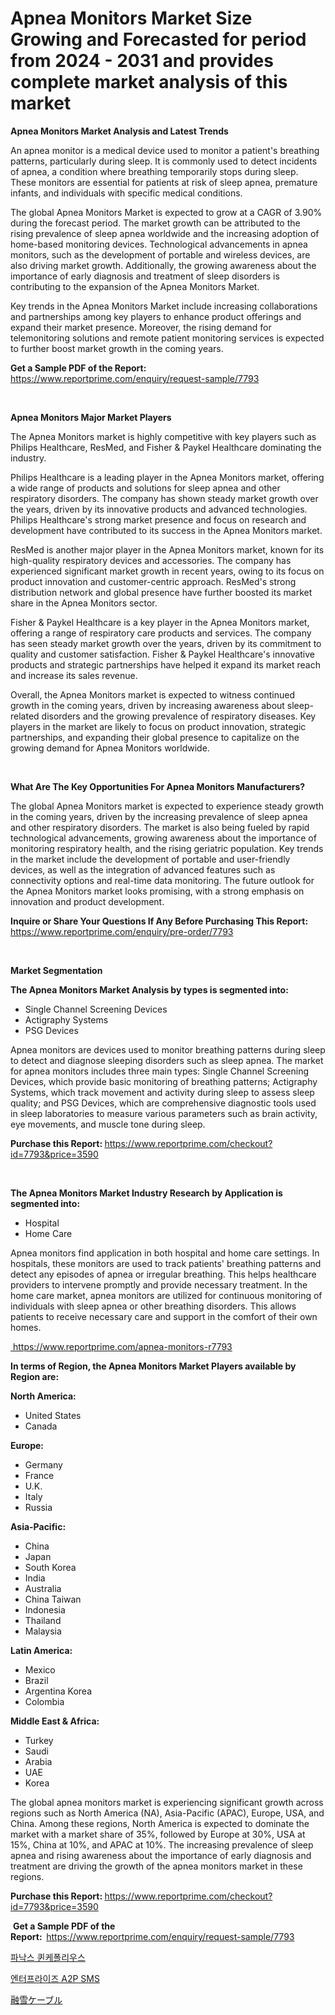 <p><h1>Apnea Monitors Market Size Growing and Forecasted for period from 2024 - 2031 and provides complete market analysis of this market</h1></p><p><strong>Apnea Monitors Market Analysis and Latest Trends</strong></p>
<p><p>An apnea monitor is a medical device used to monitor a patient's breathing patterns, particularly during sleep. It is commonly used to detect incidents of apnea, a condition where breathing temporarily stops during sleep. These monitors are essential for patients at risk of sleep apnea, premature infants, and individuals with specific medical conditions.</p><p>The global Apnea Monitors Market is expected to grow at a CAGR of 3.90% during the forecast period. The market growth can be attributed to the rising prevalence of sleep apnea worldwide and the increasing adoption of home-based monitoring devices. Technological advancements in apnea monitors, such as the development of portable and wireless devices, are also driving market growth. Additionally, the growing awareness about the importance of early diagnosis and treatment of sleep disorders is contributing to the expansion of the Apnea Monitors Market.</p><p>Key trends in the Apnea Monitors Market include increasing collaborations and partnerships among key players to enhance product offerings and expand their market presence. Moreover, the rising demand for telemonitoring solutions and remote patient monitoring services is expected to further boost market growth in the coming years.</p></p>
<p><strong>Get a Sample PDF of the Report:&nbsp;</strong> <a href="https://www.reportprime.com/enquiry/request-sample/7793">https://www.reportprime.com/enquiry/request-sample/7793</a></p>
<p>&nbsp;</p>
<p><strong>Apnea Monitors Major Market Players</strong></p>
<p><p>The Apnea Monitors market is highly competitive with key players such as Philips Healthcare, ResMed, and Fisher & Paykel Healthcare dominating the industry. </p><p>Philips Healthcare is a leading player in the Apnea Monitors market, offering a wide range of products and solutions for sleep apnea and other respiratory disorders. The company has shown steady market growth over the years, driven by its innovative products and advanced technologies. Philips Healthcare's strong market presence and focus on research and development have contributed to its success in the Apnea Monitors market.</p><p>ResMed is another major player in the Apnea Monitors market, known for its high-quality respiratory devices and accessories. The company has experienced significant market growth in recent years, owing to its focus on product innovation and customer-centric approach. ResMed's strong distribution network and global presence have further boosted its market share in the Apnea Monitors sector.</p><p>Fisher & Paykel Healthcare is a key player in the Apnea Monitors market, offering a range of respiratory care products and services. The company has seen steady market growth over the years, driven by its commitment to quality and customer satisfaction. Fisher & Paykel Healthcare's innovative products and strategic partnerships have helped it expand its market reach and increase its sales revenue.</p><p>Overall, the Apnea Monitors market is expected to witness continued growth in the coming years, driven by increasing awareness about sleep-related disorders and the growing prevalence of respiratory diseases. Key players in the market are likely to focus on product innovation, strategic partnerships, and expanding their global presence to capitalize on the growing demand for Apnea Monitors worldwide.</p></p>
<p>&nbsp;</p>
<p><strong>What Are The Key Opportunities For Apnea Monitors Manufacturers?</strong></p>
<p><p>The global Apnea Monitors market is expected to experience steady growth in the coming years, driven by the increasing prevalence of sleep apnea and other respiratory disorders. The market is also being fueled by rapid technological advancements, growing awareness about the importance of monitoring respiratory health, and the rising geriatric population. Key trends in the market include the development of portable and user-friendly devices, as well as the integration of advanced features such as connectivity options and real-time data monitoring. The future outlook for the Apnea Monitors market looks promising, with a strong emphasis on innovation and product development.</p></p>
<p><strong>Inquire or Share Your Questions If Any Before Purchasing This Report:</strong> <a href="https://www.reportprime.com/enquiry/pre-order/7793">https://www.reportprime.com/enquiry/pre-order/7793</a></p>
<p>&nbsp;</p>
<p><strong>Market Segmentation</strong></p>
<p><strong>The Apnea Monitors Market Analysis by types is segmented into:</strong></p>
<p><ul><li>Single Channel Screening Devices</li><li>Actigraphy Systems</li><li>PSG Devices</li></ul></p>
<p><p>Apnea monitors are devices used to monitor breathing patterns during sleep to detect and diagnose sleeping disorders such as sleep apnea. The market for apnea monitors includes three main types: Single Channel Screening Devices, which provide basic monitoring of breathing patterns; Actigraphy Systems, which track movement and activity during sleep to assess sleep quality; and PSG Devices, which are comprehensive diagnostic tools used in sleep laboratories to measure various parameters such as brain activity, eye movements, and muscle tone during sleep.</p></p>
<p><strong>Purchase this Report:&nbsp;</strong><a href="https://www.reportprime.com/checkout?id=7793&price=3590">https://www.reportprime.com/checkout?id=7793&price=3590</a></p>
<p>&nbsp;</p>
<p><strong>The Apnea Monitors Market Industry Research by Application is segmented into:</strong></p>
<p><ul><li>Hospital</li><li>Home Care</li></ul></p>
<p><p>Apnea monitors find application in both hospital and home care settings. In hospitals, these monitors are used to track patients' breathing patterns and detect any episodes of apnea or irregular breathing. This helps healthcare providers to intervene promptly and provide necessary treatment. In the home care market, apnea monitors are utilized for continuous monitoring of individuals with sleep apnea or other breathing disorders. This allows patients to receive necessary care and support in the comfort of their own homes.</p></p>
<p><a href="https://www.reportprime.com/apnea-monitors-r7793">&nbsp;https://www.reportprime.com/apnea-monitors-r7793</a></p>
<p><strong>In terms of Region, the Apnea Monitors Market Players available by Region are:</strong></p>
<p>
    <p> <strong> North America: </strong>
        <ul>
            <li>United States</li>
            <li>Canada</li>
        </ul>
        </p> 
    <p> <strong> Europe: </strong>
        <ul>
            <li>Germany</li>
            <li>France</li>
            <li>U.K.</li>
            <li>Italy</li>
            <li>Russia</li>
        </ul>
        </p> 
    <p> <strong> Asia-Pacific: </strong>
        <ul>
            <li>China</li>
            <li>Japan</li>
            <li>South Korea</li>
            <li>India</li>
            <li>Australia</li>
            <li>China Taiwan</li>
            <li>Indonesia</li>
            <li>Thailand</li>
            <li>Malaysia</li>
        </ul>
        </p> 
    <p> <strong> Latin America: </strong>
        <ul>
            <li>Mexico</li>
            <li>Brazil</li>
            <li>Argentina Korea</li>
            <li>Colombia</li>
        </ul>
        </p> 
    <p> <strong> Middle East & Africa: </strong>
        <ul>
            <li>Turkey</li>
            <li>Saudi</li>
            <li>Arabia</li>
            <li>UAE</li>
            <li>Korea</li>
        </ul>
    </p>
    </p>
<p><p>The global apnea monitors market is experiencing significant growth across regions such as North America (NA), Asia-Pacific (APAC), Europe, USA, and China. Among these regions, North America is expected to dominate the market with a market share of 35%, followed by Europe at 30%, USA at 15%, China at 10%, and APAC at 10%. The increasing prevalence of sleep apnea and rising awareness about the importance of early diagnosis and treatment are driving the growth of the apnea monitors market in these regions.</p></p>
<p><strong>Purchase this Report: </strong><a href="https://www.reportprime.com/checkout?id=7793&price=3590">https://www.reportprime.com/checkout?id=7793&price=3590</a></p>
<p>&nbsp;<strong>Get a Sample PDF of the Report:&nbsp;&nbsp;</strong><a href="https://www.reportprime.com/enquiry/request-sample/7793">https://www.reportprime.com/enquiry/request-sample/7793</a></p>
<p><strong></strong></p>
<p><p><a href="https://medium.com/@jordanilliamson678678_12326/%ED%8C%8C%EB%82%98%EC%8A%A4-%ED%80%B8%ED%81%90-%ED%8F%B4%EB%A6%AC%EC%9A%B0%EC%8A%A4-%EC%8B%9C%EC%9E%A5-%EC%8B%9C%EC%9E%A5-cagr-%EC%8B%9C%EC%9E%A5-%ED%8A%B8%EB%A0%8C%EB%93%9C-%EB%B0%8F-%EC%84%B1%EC%9E%A5-%EC%A0%84%EB%9E%B5%EC%97%90-%EB%8C%80%ED%95%9C-%ED%86%B5%EC%B0%B0-bbd76902f021">파낙스 퀸케폴리우스</a></p><p><a href="https://medium.com/@jewelmohr02/enterprise-a2p-sms-%EC%8B%9C%EC%9E%A5%EC%9D%80-%EC%8B%9C%EC%9E%A5-%EC%A0%90%EC%9C%A0%EC%9C%A8-%EC%8B%9C%EC%9E%A5-%ED%8A%B8%EB%A0%8C%EB%93%9C-%EB%B0%8F-%EC%8B%9C%EC%9E%A5-%EC%84%B1%EC%9E%A5%EC%97%90-%EB%8C%80%ED%95%9C-%EC%A0%95%EB%B3%B4%EB%A5%BC-%EC%A0%9C%EA%B3%B5%ED%95%A9%EB%8B%88%EB%8B%A4-88410e12ffa9">엔터프라이즈 A2P SMS</a></p><p><a href="https://medium.com/@jordymiller39/%E9%9B%AA%E8%A7%A3%E3%81%91%E3%82%B1%E3%83%BC%E3%83%96%E3%83%AB%E5%B8%82%E5%A0%B4-2031%E5%B9%B4%E3%81%BE%E3%81%A7%E3%81%AE%E6%88%90%E5%8A%9F%E3%81%99%E3%82%8B%E3%83%93%E3%82%B8%E3%83%8D%E3%82%B9%E6%88%A6%E7%95%A5%E3%81%AE%E9%8D%B5-9e4d2f3c53ab">融雪ケーブル</a></p></p>